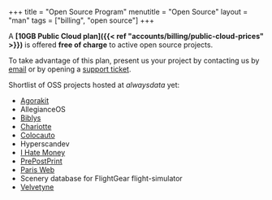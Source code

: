 +++
title = "Open Source Program"
menutitle = "Open Source"
layout = "man"
tags = ["billing", "open source"]
+++

A **[10GB Public Cloud plan]({{< ref "accounts/billing/public-cloud-prices" >}})** is offered **free of charge** to active open source projects.

To take advantage of this plan, present us your project by contacting us by [email](mailto:community@alwaysdata.com) or by opening a [support ticket](https://admin.alwaysdata.com/support/add/).

Shortlist of OSS projects hosted at *alwaysdata* yet:

- [Agorakit](https://agorakit.org/)
- AllegianceOS
- [Biblys](https://biblys.fr)
- [Chariotte](https://chariotte.fr/)
- [Colocauto](https://www.colocauto.org)
- Hyperscandev
- [I Hate Money](https://ihatemoney.org/)
- [PrePostPrint](https://www.prepostprint.org/)
- [Paris Web](https://www.paris-web.fr/)
- Scenery database for FlightGear flight-simulator
- [Velvetyne](https://velvetyne.fr/)

